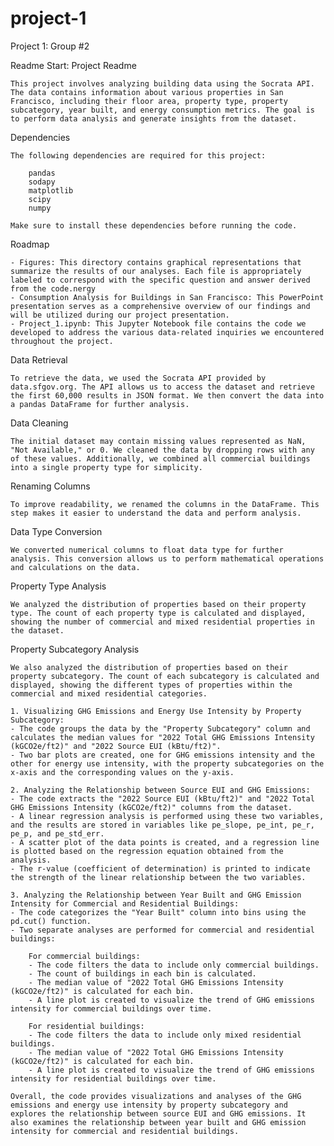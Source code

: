 # project-1
Project 1: Group #2




Readme Start:
Project Readme

    This project involves analyzing building data using the Socrata API. The data contains information about various properties in San Francisco, including their floor area, property type, property subcategory, year built, and energy consumption metrics. The goal is to perform data analysis and generate insights from the dataset.

Dependencies

    The following dependencies are required for this project:

        pandas
        sodapy
        matplotlib
        scipy
        numpy

    Make sure to install these dependencies before running the code.

Roadmap

    - Figures: This directory contains graphical representations that summarize the results of our analyses. Each file is appropriately labeled to correspond with the specific question and answer derived from the code.nergy 
    - Consumption Analysis for Buildings in San Francisco: This PowerPoint presentation serves as a comprehensive overview of our findings and will be utilized during our project presentation.
    - Project_1.ipynb: This Jupyter Notebook file contains the code we developed to address the various data-related inquiries we encountered throughout the project.
    
Data Retrieval

    To retrieve the data, we used the Socrata API provided by data.sfgov.org. The API allows us to access the dataset and retrieve the first 60,000 results in JSON format. We then convert the data into a pandas DataFrame for further analysis.

Data Cleaning

    The initial dataset may contain missing values represented as NaN, "Not Available," or 0. We cleaned the data by dropping rows with any of these values. Additionally, we combined all commercial buildings into a single property type for simplicity.

Renaming Columns

    To improve readability, we renamed the columns in the DataFrame. This step makes it easier to understand the data and perform analysis.

Data Type Conversion

    We converted numerical columns to float data type for further analysis. This conversion allows us to perform mathematical operations and calculations on the data.

Property Type Analysis

    We analyzed the distribution of properties based on their property type. The count of each property type is calculated and displayed, showing the number of commercial and mixed residential properties in the dataset.

Property Subcategory Analysis

    We also analyzed the distribution of properties based on their property subcategory. The count of each subcategory is calculated and displayed, showing the different types of properties within the commercial and mixed residential categories.

    1. Visualizing GHG Emissions and Energy Use Intensity by Property Subcategory:
    - The code groups the data by the "Property Subcategory" column and calculates the median values for "2022 Total GHG Emissions Intensity (kGCO2e/ft2)" and "2022 Source EUI (kBtu/ft2)".
    - Two bar plots are created, one for GHG emissions intensity and the other for energy use intensity, with the property subcategories on the x-axis and the corresponding values on the y-axis.

    2. Analyzing the Relationship between Source EUI and GHG Emissions:
    - The code extracts the "2022 Source EUI (kBtu/ft2)" and "2022 Total GHG Emissions Intensity (kGCO2e/ft2)" columns from the dataset.
    - A linear regression analysis is performed using these two variables, and the results are stored in variables like pe_slope, pe_int, pe_r, pe_p, and pe_std_err.
    - A scatter plot of the data points is created, and a regression line is plotted based on the regression equation obtained from the analysis.
    - The r-value (coefficient of determination) is printed to indicate the strength of the linear relationship between the two variables.

    3. Analyzing the Relationship between Year Built and GHG Emission Intensity for Commercial and Residential Buildings:
    - The code categorizes the "Year Built" column into bins using the pd.cut() function.
    - Two separate analyses are performed for commercial and residential buildings:

        For commercial buildings:
        - The code filters the data to include only commercial buildings.
        - The count of buildings in each bin is calculated.
        - The median value of "2022 Total GHG Emissions Intensity (kGCO2e/ft2)" is calculated for each bin.
        - A line plot is created to visualize the trend of GHG emissions intensity for commercial buildings over time.

        For residential buildings:
        - The code filters the data to include only mixed residential buildings.
        - The median value of "2022 Total GHG Emissions Intensity (kGCO2e/ft2)" is calculated for each bin.
        - A line plot is created to visualize the trend of GHG emissions intensity for residential buildings over time.

    Overall, the code provides visualizations and analyses of the GHG emissions and energy use intensity by property subcategory and explores the relationship between source EUI and GHG emissions. It also examines the relationship between year built and GHG emission intensity for commercial and residential buildings.

